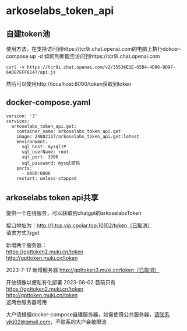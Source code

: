 # arkoselabs_token_api

## 自建token池

使用方法，在支持访问到https://tcr9i.chat.openai.com的电脑上执行dokcer-compose up -d
如何判断能否访问到https://tcr9i.chat.openai.com

```curl -v https://tcr9i.chat.openai.com/v2/35536E1E-65B4-4D96-9D97-6ADB7EFF8147/api.js```

然后可以使用http://localhost:8080/token获取到token

## docker-compose.yaml

```
version: '3'
services:
  arkoselabs_token_api.get:
    container_name: arkoselabs_token_api.get
    image: 24802117/arkoselabs_token_api.get:latest
    environment:
      sql_host: mysqlIP
      sql_userName: root
      sql_port: 3306
      sql_password: mysql密码
    ports:
      - 8080:8080
    restart: unless-stopped
```

## arkoselabs token api共享
提供一个在线服务，可以获取到chatgpt的arkoselabsToken

接口地址为：http://1.tcp.vip.cpolar.top:10102/token（已取消）<br/>
请求方式为get<br/>

新增两个服务器：<br/>
https://gpttoken2.mukj.cn/token<br/>
http://gpttoken.mukj.cn/token<br/>

2023-7-17 新增服务器
http://gpttoken3.mukj.cn/token（已取消）

开放镜像以便私有化部署
 2023-08-02
目前只有
https://gpttoken2.mukj.cn/token<br/>
http://gpttoken.mukj.cn/token<br/>
这两台服务器可用

大户请根据docker-compose自建服务器，如需使用公共服务器，请联系yjkj02@gmail.com，不联系的大户会被限流
